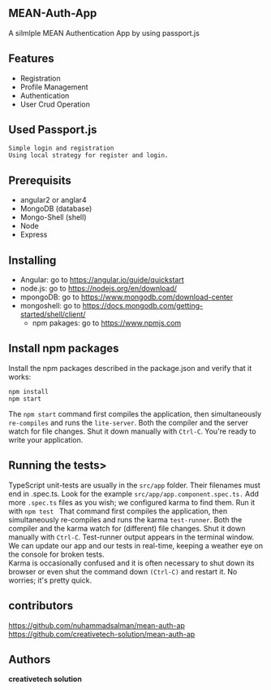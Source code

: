 ## MEAN-Auth-App
A silmlple MEAN Authentication App by using passport.js<br>
## Features 

- Registration
- Profile Management
- Authentication
- User Crud Operation

## Used Passport.js
```
Simple login and registration 
Using local strategy for register and login.
 ```

## Prerequisits
- angular2 or anglar4 
- MongoDB (database) 
- Mongo-Shell (shell)
- Node 
- Express 
## Installing

 - Angular: go to https://angular.io/guide/quickstart
 - node.js: go to https://nodejs.org/en/download/
 - mpongoDB: go to https://www.mongodb.com/download-center 
 - mongoshell: go to https://docs.mongodb.com/getting-started/shell/client/
	- npm pakages: go to https://www.npmjs.com 
 
 ## Install npm packages

Install the npm packages described in the package.json and verify that it works:<br>
```
npm install
npm start
```
The ```npm start``` command first compiles the application, then simultaneously ```re-compiles``` and runs the ```lite-server```. Both the compiler and the server watch for file changes.
 Shut it down manually with ```Ctrl-C```.
You're ready to write your application.
## Running the tests>
TypeScript unit-tests are usually in the ```src/app``` folder. Their filenames must end in .spec.ts.
Look for the example ```src/app/app.component.spec.ts.``` Add more ```.spec.ts``` files as you wish; we configured karma to find them.
Run it with ```npm test ```
That command first compiles the application, then simultaneously re-compiles and runs the karma ```test-runner```. Both the compiler and the karma watch for (different) file changes.
Shut it down manually with ```Ctrl-C```.
Test-runner output appears in the terminal window. We can update our app and our tests in real-time, keeping a weather eye on the console for broken tests.<br> Karma is occasionally confused and it is often necessary to shut down its browser or even shut the command down ```(Ctrl-C)``` and restart it. No worries; it's pretty quick.
## contributors
https://github.com/nuhammadsalman/mean-auth-ap https://github.com/creativetech-solution/mean-auth-ap
## Authors
**creativetech solution**




